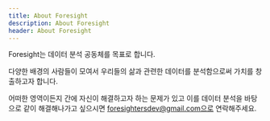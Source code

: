 ```yaml
---
title: About Foresight
description: About Foresight
header: About Foresight
---
```

Foresight는 데이터 분석 공동체를 목표로 합니다.<!--break-->

다양한 배경의 사람들이 모여서 우리들의 삶과 관련한 데이터를 분석함으로써 가치를 창출하고자 합니다.

어떠한 영역이든지 간에 자신이 해결하고자 하는 문제가 있고 이를 데이터 분석을 바탕으로 같이 해결해나가고 싶으시면 foresightersdev@gmail.com으로 연락해주세요.
